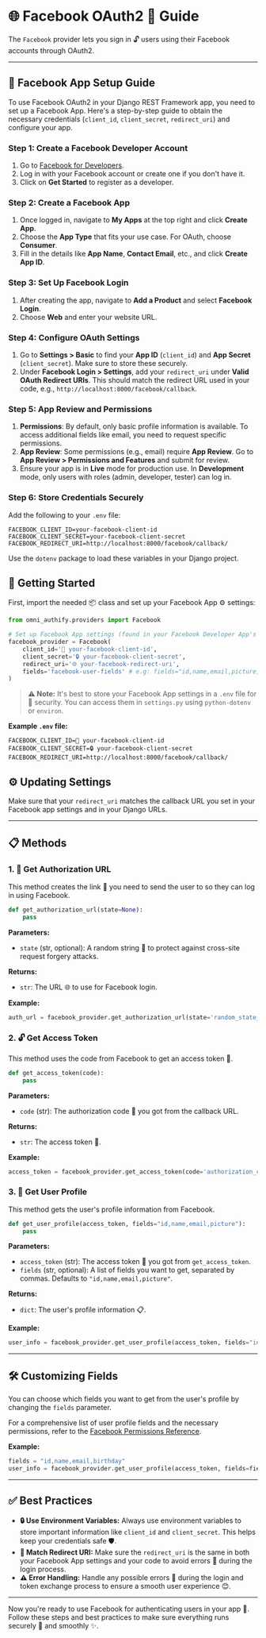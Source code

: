 # 🌐 Facebook OAuth2 🔑 Guide

The `Facebook` provider lets you sign in 🔓 users using their Facebook accounts through OAuth2.

---

## 🔧 Facebook App Setup Guide

To use Facebook OAuth2 in your Django REST Framework app, you need to set up a Facebook App. Here's a step-by-step guide to obtain the necessary credentials (`client_id`, `client_secret`, `redirect_uri`) and configure your app.

### Step 1: Create a Facebook Developer Account
1. Go to [Facebook for Developers](https://developers.facebook.com/).
2. Log in with your Facebook account or create one if you don't have it.
3. Click on **Get Started** to register as a developer.

### Step 2: Create a Facebook App
1. Once logged in, navigate to **My Apps** at the top right and click **Create App**.
2. Choose the **App Type** that fits your use case. For OAuth, choose **Consumer**.
3. Fill in the details like **App Name**, **Contact Email**, etc., and click **Create App ID**.

### Step 3: Set Up Facebook Login
1. After creating the app, navigate to **Add a Product** and select **Facebook Login**.
2. Choose **Web** and enter your website URL.

### Step 4: Configure OAuth Settings
1. Go to **Settings > Basic** to find your **App ID** (`client_id`) and **App Secret** (`client_secret`). Make sure to store these securely.
2. Under **Facebook Login > Settings**, add your `redirect_uri` under **Valid OAuth Redirect URIs**. This should match the redirect URL used in your code, e.g., `http://localhost:8000/facebook/callback`.

### Step 5: App Review and Permissions
1. **Permissions**: By default, only basic profile information is available. To access additional fields like email, you need to request specific permissions.
2. **App Review**: Some permissions (e.g., email) require **App Review**. Go to **App Review > Permissions and Features** and submit for review.
3. Ensure your app is in **Live** mode for production use. In **Development** mode, only users with roles (admin, developer, tester) can log in.

### Step 6: Store Credentials Securely
Add the following to your `.env` file:
```env
FACEBOOK_CLIENT_ID=your-facebook-client-id
FACEBOOK_CLIENT_SECRET=your-facebook-client-secret
FACEBOOK_REDIRECT_URI=http://localhost:8000/facebook/callback/
```
Use the `dotenv` package to load these variables in your Django project.



## 🚀 Getting Started

First, import the needed 📦 class and set up your Facebook App ⚙️ settings:

```python
from omni_authify.providers import Facebook

# Set up Facebook App settings (found in your Facebook Developer App's dashboard)
facebook_provider = Facebook(
    client_id='🔑 your-facebook-client-id', 
    client_secret='🔒 your-facebook-client-secret',
    redirect_uri='🌐 your-facebook-redirect-uri',
    fields='facebook-user-fields' # e.g: fields="id,name,email,picture,birthday"
)
```

> **⚠️ Note:** It's best to store your Facebook App settings in a `.env` file for 🔐 security. You can access them in `settings.py` using `python-dotenv` or `environ`.

**Example `.env` file:**
```env
FACEBOOK_CLIENT_ID=🔑 your-facebook-client-id
FACEBOOK_CLIENT_SECRET=🔒 your-facebook-client-secret
FACEBOOK_REDIRECT_URI=http://localhost:8000/facebook/callback/
```

## ⚙️ Updating Settings

Make sure that your `redirect_uri` matches the callback URL you set in your Facebook app settings and in your Django URLs.

---

## 📋 Methods

### 1. 🔗 Get Authorization URL
This method creates the link 🔗 you need to send the user to so they can log in using Facebook.

```python
def get_authorization_url(state=None):
    pass
```

**Parameters:**
- `state` (str, optional): A random string 🔀 to protect against cross-site request forgery attacks.

**Returns:**
- `str`: The URL 🌐 to use for Facebook login.

**Example:**
```python
auth_url = facebook_provider.get_authorization_url(state='random_state_string')
```

### 2. 🔓 Get Access Token
This method uses the code from Facebook to get an access token 🔑.

```python
def get_access_token(code):
    pass
```

**Parameters:**
- `code` (str): The authorization code 🔢 you got from the callback URL.

**Returns:**
- `str`: The access token 🔑.

**Example:**
```python
access_token = facebook_provider.get_access_token(code='authorization_code')
```

### 3. 📄 Get User Profile
This method gets the user's profile information from Facebook.

```python
def get_user_profile(access_token, fields="id,name,email,picture"):
    pass
```

**Parameters:**
- `access_token` (str): The access token 🔑 you got from `get_access_token`.
- `fields` (str, optional): A list of fields you want to get, separated by commas. Defaults to `"id,name,email,picture"`.

**Returns:**
- `dict`: The user's profile information 📋.

**Example:**
```python
user_info = facebook_provider.get_user_profile(access_token, fields="id,name,email,picture,birthday")
```

---

## 🛠️ Customizing Fields

You can choose which fields you want to get from the user's profile by changing the `fields` parameter.

For a comprehensive list of user profile fields and the necessary permissions, refer to the [Facebook Permissions Reference](https://developers.facebook.com/micro_site/url/?click_from_context_menu=true&country=UZ&destination=https%3A%2F%2Fdevelopers.facebook.com%2Fdocs%2Fpermissions%23u&event_type=click&last_nav_impression_id=0CKNP5lCbLobwYsLe&max_percent_page_viewed=77&max_viewport_height_px=820&max_viewport_width_px=1440&orig_http_referrer=https%3A%2F%2Fdevelopers.facebook.com%2Fdocs%2Fpermissions&orig_request_uri=https%3A%2F%2Fdevelopers.facebook.com%2Fajax%2Fpagelet%2Fgeneric.php%2FDeveloperNotificationsPayloadPagelet%3Ffb_dtsg_ag%3D--sanitized--%26data%3D%257B%2522businessUserID%2522%253Anull%252C%2522cursor%2522%253Anull%252C%2522length%2522%253A15%252C%2522clientRequestID%2522%253A%2522js_9v%2522%257D%26__usid%3D6-Tsnkqf2bcl65q%253APsnkqez1i8a76g%253A0-Asnkqf26ec5zg-RV%253D6%253AF%253D%26jazoest%3D25156&region=emea&scrolled=false&session_id=1HA5w7ppaJ4Pknves&site=developers).

**Example:**
```python
fields = "id,name,email,birthday"
user_info = facebook_provider.get_user_profile(access_token, fields=fields)
```

---

## ✅ Best Practices
- **🔒 Use Environment Variables:** Always use environment variables to store important information like `client_id` and `client_secret`. This helps keep your credentials safe 🛡️.
- **🔗 Match Redirect URI:** Make sure the `redirect_uri` is the same in both your Facebook App settings and your code to avoid errors 🚫 during the login process.
- **⚠️ Error Handling:** Handle any possible errors 🐞 during the login and token exchange process to ensure a smooth user experience 😊.

---

Now you're ready to use Facebook for authenticating users in your app 🚀. Follow these steps and best practices to make sure everything runs securely 🔐 and smoothly ✨.

